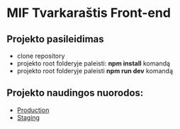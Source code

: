 # MIF Tvarkaraštis Front-end

## Projekto pasileidimas

- clone repository
- projekto root folderyje paleisti: **npm install** komandą
- projekto root folderyje paleisti **npm run dev** komandą

## Projekto naudingos nuorodos:

- [Production](https://miftvarkarastis.netlify.app/)
- [Staging](https://testmiftvarkarastis.netlify.app/)
